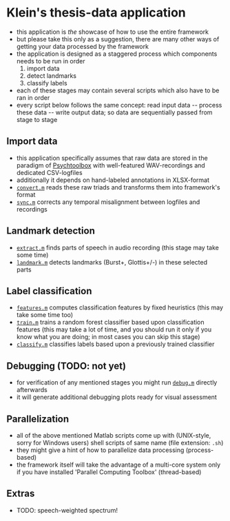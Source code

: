 Klein's thesis-data application
===============================

- this application is *the* showcase of how to use the entire framework
- but please take this only as a suggestion, there are many other ways of getting your data processed by the framework
- the application is designed as a staggered process which components needs to be run in order
  1. import data
  2. detect landmarks
  3. classify labels
- each of these stages may contain several scripts which also have to be ran in order
- every script below follows the same concept: read input data -- process these data -- write output data; so data are sequentially passed from stage to stage

Import data
-----------

- this application specifically assumes that raw data are stored in the paradigm of [Psychtoolbox](http://psychtoolbox.org/) with well-featured WAV-recordings and dedicated CSV-logfiles
- additionally it depends on hand-labeled annotations in XLSX-format
- [`convert.m`](https://github.com/murtex/cdp/blob/maria/apps/klein/convert.m) reads these raw triads and transforms them into framework's format
- [`sync.m`](https://github.com/murtex/cdp/blob/maria/apps/klein/sync.m) corrects any temporal misalignment between logfiles and recordings

Landmark detection
------------------

- [`extract.m`](https://github.com/murtex/cdp/blob/maria/apps/klein/extract.m) finds parts of speech in audio recording (this stage may take some time)
- [`landmark.m`](https://github.com/murtex/cdp/blob/maria/apps/klein/landmark.m) detects landmarks (Burst+, Glottis+/-) in these selected parts

Label classification
--------------------

- [`features.m`](https://github.com/murtex/cdp/blob/maria/apps/klein/features.m) computes classification features by fixed heuristics (this may take some time too)
- [`train.m`](https://github.com/murtex/cdp/blob/maria/apps/klein/train.m) trains a random forest classifier based upon classification features (this may take a lot of time, and you should run it only if you know what you are doing; in most cases you can skip this stage)
- [`classify.m`](https://github.com/murtex/cdp/blob/maria/apps/klein/classify.m) classifies labels based upon a previously trained classifier

Debugging (TODO: not yet)
---------

- for verification of any mentioned stages you might run [`debug.m`](https://github.com/murtex/cdp/blob/maria/apps/klein/debug.m) directly afterwards
- it will generate additional debugging plots ready for visual assessment

Parallelization
---------------

- all of the above mentioned Matlab scripts come up with (UNIX-style, sorry for Windows users) shell scripts of same name (file extension: `.sh`)
- they might give a hint of how to parallelize data processing (process-based)
- the framework itself will take the advantage of a multi-core system only if you have installed 'Parallel Computing Toolbox' (thread-based)

Extras
------

- TODO: speech-weighted spectrum!

